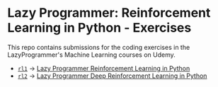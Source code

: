 # Lazy Programmer: Reinforcement Learning in Python - Exercises
This repo contains submissions for the coding exercises in the LazyProgrammer's Machine Learning courses on Udemy.

- [`rl1`](./rl1) -> [Lazy Programmer Reinforcement Learning in Python](https://www.udemy.com/course/artificial-intelligence-reinforcement-learning-in-python)
- [`rl2`](./rl2) -> [Lazy Programmer Deep Reinforcement Learning in Python](https://www.udemy.com/course/deep-reinforcement-learning-in-python/)

